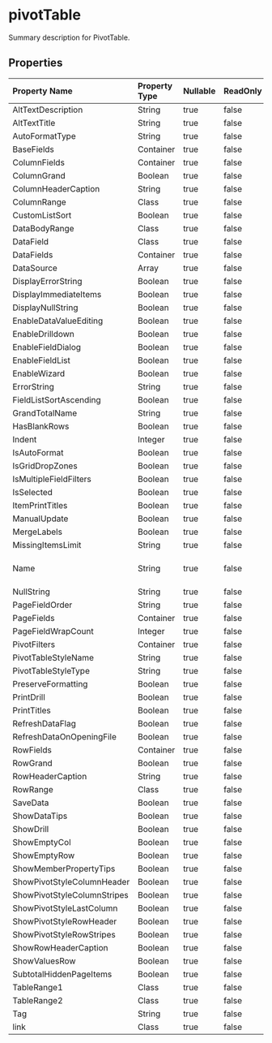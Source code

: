 # **pivotTable**

Summary description for PivotTable. 

## **Properties**

| Property Name | Property Type | Nullable |  ReadOnly | DefaultValue | Description | 
| :- | :- | :- |:- |  :- | :- |
|AltTextDescription|String|true|false |  ||
|AltTextTitle|String|true|false |  ||
|AutoFormatType|String|true|false |  ||
|BaseFields|Container|true|false |  ||
|ColumnFields|Container|true|false |  ||
|ColumnGrand|Boolean|true|false |  ||
|ColumnHeaderCaption|String|true|false |  ||
|ColumnRange|Class|true|false |  ||
|CustomListSort|Boolean|true|false |  ||
|DataBodyRange|Class|true|false |  ||
|DataField|Class|true|false |  ||
|DataFields|Container|true|false |  ||
|DataSource|Array|true|false |  ||
|DisplayErrorString|Boolean|true|false |  ||
|DisplayImmediateItems|Boolean|true|false |  ||
|DisplayNullString|Boolean|true|false |  ||
|EnableDataValueEditing|Boolean|true|false |  ||
|EnableDrilldown|Boolean|true|false |  ||
|EnableFieldDialog|Boolean|true|false |  ||
|EnableFieldList|Boolean|true|false |  ||
|EnableWizard|Boolean|true|false |  ||
|ErrorString|String|true|false |  ||
|FieldListSortAscending|Boolean|true|false |  ||
|GrandTotalName|String|true|false |  ||
|HasBlankRows|Boolean|true|false |  ||
|Indent|Integer|true|false |  ||
|IsAutoFormat|Boolean|true|false |  ||
|IsGridDropZones|Boolean|true|false |  ||
|IsMultipleFieldFilters|Boolean|true|false |  ||
|IsSelected|Boolean|true|false |  ||
|ItemPrintTitles|Boolean|true|false |  ||
|ManualUpdate|Boolean|true|false |  ||
|MergeLabels|Boolean|true|false |  ||
|MissingItemsLimit|String|true|false |  ||
|Name|String|true|false |  |Represents pivot table name.|
|NullString|String|true|false |  ||
|PageFieldOrder|String|true|false |  ||
|PageFields|Container|true|false |  ||
|PageFieldWrapCount|Integer|true|false |  ||
|PivotFilters|Container|true|false |  ||
|PivotTableStyleName|String|true|false |  ||
|PivotTableStyleType|String|true|false |  ||
|PreserveFormatting|Boolean|true|false |  ||
|PrintDrill|Boolean|true|false |  ||
|PrintTitles|Boolean|true|false |  ||
|RefreshDataFlag|Boolean|true|false |  ||
|RefreshDataOnOpeningFile|Boolean|true|false |  ||
|RowFields|Container|true|false |  ||
|RowGrand|Boolean|true|false |  ||
|RowHeaderCaption|String|true|false |  ||
|RowRange|Class|true|false |  ||
|SaveData|Boolean|true|false |  ||
|ShowDataTips|Boolean|true|false |  ||
|ShowDrill|Boolean|true|false |  ||
|ShowEmptyCol|Boolean|true|false |  ||
|ShowEmptyRow|Boolean|true|false |  ||
|ShowMemberPropertyTips|Boolean|true|false |  ||
|ShowPivotStyleColumnHeader|Boolean|true|false |  ||
|ShowPivotStyleColumnStripes|Boolean|true|false |  ||
|ShowPivotStyleLastColumn|Boolean|true|false |  ||
|ShowPivotStyleRowHeader|Boolean|true|false |  ||
|ShowPivotStyleRowStripes|Boolean|true|false |  ||
|ShowRowHeaderCaption|Boolean|true|false |  ||
|ShowValuesRow|Boolean|true|false |  ||
|SubtotalHiddenPageItems|Boolean|true|false |  ||
|TableRange1|Class|true|false |  ||
|TableRange2|Class|true|false |  ||
|Tag|String|true|false |  ||
|link|Class|true|false |  ||


